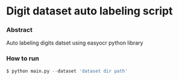 # Digit dataset auto labeling script

### Abstract

Auto labeling digits datset using easyocr python library

### How to run

```python
$ python main.py --dataset 'dataset dir path'
```
